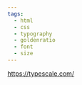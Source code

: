 ```yaml
---
tags:
  - html
  - css
  - typography
  - goldenratio
  - font
  - size
---
```

https://typescale.com/